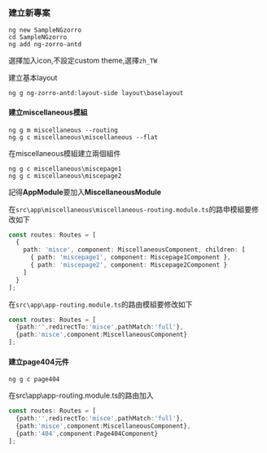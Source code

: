### 建立新專案

```
ng new SampleNGzorro
cd SampleNGzorro
ng add ng-zorro-antd
```

選擇加入icon,不設定custom theme,選擇`zh_TW`

建立基本layout

```
ng g ng-zorro-antd:layout-side layout\baselayout
```

#### 建立miscellaneous模組

```
ng g m miscellaneous --routing
ng g c miscellaneous\miscellaneous --flat
```

在miscellaneous模組建立兩個組件

```
ng g c miscellaneous\miscepage1
ng g c miscellaneous\miscepage2
```

記得**AppModule**要加入**MiscellaneousModule**

在`src\app\miscellaneous\miscellaneous-routing.module.ts`的路申模組要修改如下

```typescript
const routes: Routes = [
  {
    path: 'misce', component: MiscellaneousComponent, children: [
      { path: 'miscepage1', component: Miscepage1Component },
      { path: 'miscepage2', component: Miscepage2Component }
    ]
  }
];
```

在`src\app\app-routing.module.ts`的路由模組要修改如下

```typescript
const routes: Routes = [
  {path:'',redirectTo:'misce',pathMatch:'full'},
  {path:'misce',component:MiscellaneousComponent}
];
```

#### 建立page404元件

```
ng g c page404
```

在src\app\app-routing.module.ts的路由加入

```typescript
const routes: Routes = [
  {path:'',redirectTo:'misce',pathMatch:'full'},
  {path:'misce',component:MiscellaneousComponent},
  {path:'404',component:Page404Component}
];
```



